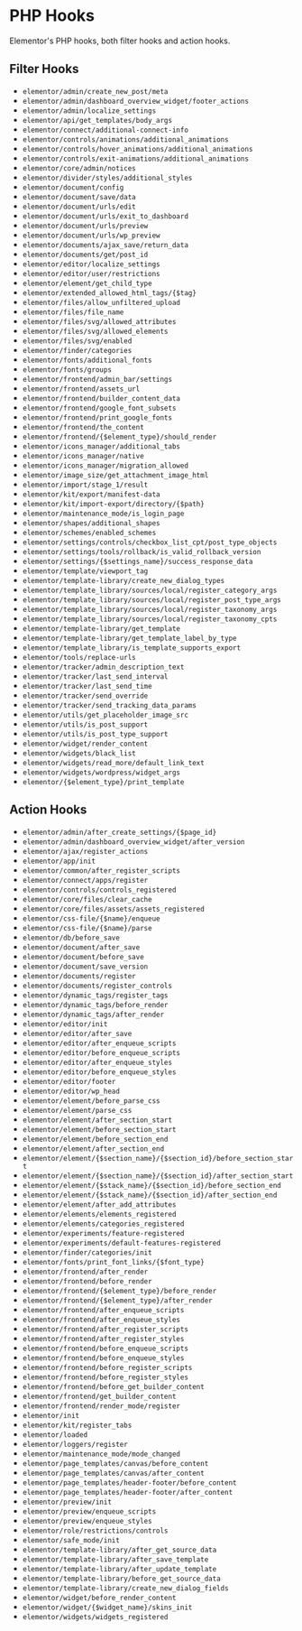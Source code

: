 # PHP Hooks

Elementor's PHP hooks, both filter hooks and action hooks.

## Filter Hooks

* `elementor/admin/create_new_post/meta`
* `elementor/admin/dashboard_overview_widget/footer_actions`
* `elementor/admin/localize_settings`
* `elementor/api/get_templates/body_args`
* `elementor/connect/additional-connect-info`
* `elementor/controls/animations/additional_animations`
* `elementor/controls/hover_animations/additional_animations`
* `elementor/controls/exit-animations/additional_animations`
* `elementor/core/admin/notices`
* `elementor/divider/styles/additional_styles`
* `elementor/document/config`
* `elementor/document/save/data`
* `elementor/document/urls/edit`
* `elementor/document/urls/exit_to_dashboard`
* `elementor/document/urls/preview`
* `elementor/document/urls/wp_preview`
* `elementor/documents/ajax_save/return_data`
* `elementor/documents/get/post_id`
* `elementor/editor/localize_settings`
* `elementor/editor/user/restrictions`
* `elementor/element/get_child_type`
* `elementor/extended_allowed_html_tags/{$tag}`
* `elementor/files/allow_unfiltered_upload`
* `elementor/files/file_name`
* `elementor/files/svg/allowed_attributes`
* `elementor/files/svg/allowed_elements`
* `elementor/files/svg/enabled`
* `elementor/finder/categories`
* `elementor/fonts/additional_fonts`
* `elementor/fonts/groups`
* `elementor/frontend/admin_bar/settings`
* `elementor/frontend/assets_url`
* `elementor/frontend/builder_content_data`
* `elementor/frontend/google_font_subsets`
* `elementor/frontend/print_google_fonts`
* `elementor/frontend/the_content`
* `elementor/frontend/{$element_type}/should_render`
* `elementor/icons_manager/additional_tabs`
* `elementor/icons_manager/native`
* `elementor/icons_manager/migration_allowed`
* `elementor/image_size/get_attachment_image_html`
* `elementor/import/stage_1/result`
* `elementor/kit/export/manifest-data`
* `elementor/kit/import-export/directory/{$path}`
* `elementor/maintenance_mode/is_login_page`
* `elementor/shapes/additional_shapes`
* `elementor/schemes/enabled_schemes`
* `elementor/settings/controls/checkbox_list_cpt/post_type_objects`
* `elementor/settings/tools/rollback/is_valid_rollback_version`
* `elementor/settings/{$settings_name}/success_response_data`
* `elementor/template/viewport_tag`
* `elementor/template-library/create_new_dialog_types`
* `elementor/template_library/sources/local/register_category_args`
* `elementor/template_library/sources/local/register_post_type_args`
* `elementor/template_library/sources/local/register_taxonomy_args`
* `elementor/template_library/sources/local/register_taxonomy_cpts`
* `elementor/template-library/get_template`
* `elementor/template-library/get_template_label_by_type`
* `elementor/template_library/is_template_supports_export`
* `elementor/tools/replace-urls`
* `elementor/tracker/admin_description_text`
* `elementor/tracker/last_send_interval`
* `elementor/tracker/last_send_time`
* `elementor/tracker/send_override`
* `elementor/tracker/send_tracking_data_params`
* `elementor/utils/get_placeholder_image_src`
* `elementor/utils/is_post_support`
* `elementor/utils/is_post_type_support`
* `elementor/widget/render_content`
* `elementor/widgets/black_list`
* `elementor/widgets/read_more/default_link_text`
* `elementor/widgets/wordpress/widget_args`
* `elementor/{$element_type}/print_template`

## Action Hooks

* `elementor/admin/after_create_settings/{$page_id}`
* `elementor/admin/dashboard_overview_widget/after_version`
* `elementor/ajax/register_actions`
* `elementor/app/init`
* `elementor/common/after_register_scripts`
* `elementor/connect/apps/register`
* `elementor/controls/controls_registered`
* `elementor/core/files/clear_cache`
* `elementor/core/files/assets/assets_registered`
* `elementor/css-file/{$name}/enqueue`
* `elementor/css-file/{$name}/parse`
* `elementor/db/before_save`
* `elementor/document/after_save`
* `elementor/document/before_save`
* `elementor/document/save_version`
* `elementor/documents/register`
* `elementor/documents/register_controls`
* `elementor/dynamic_tags/register_tags`
* `elementor/dynamic_tags/before_render`
* `elementor/dynamic_tags/after_render`
* `elementor/editor/init`
* `elementor/editor/after_save`
* `elementor/editor/after_enqueue_scripts`
* `elementor/editor/before_enqueue_scripts`
* `elementor/editor/after_enqueue_styles`
* `elementor/editor/before_enqueue_styles`
* `elementor/editor/footer`
* `elementor/editor/wp_head`
* `elementor/element/before_parse_css`
* `elementor/element/parse_css`
* `elementor/element/after_section_start`
* `elementor/element/before_section_start`
* `elementor/element/before_section_end`
* `elementor/element/after_section_end`
* `elementor/element/{$section_name}/{$section_id}/before_section_start`
* `elementor/element/{$section_name}/{$section_id}/after_section_start`
* `elementor/element/{$stack_name}/{$section_id}/before_section_end`
* `elementor/element/{$stack_name}/{$section_id}/after_section_end`
* `elementor/element/after_add_attributes`
* `elementor/elements/elements_registered`
* `elementor/elements/categories_registered`
* `elementor/experiments/feature-registered`
* `elementor/experiments/default-features-registered`
* `elementor/finder/categories/init`
* `elementor/fonts/print_font_links/{$font_type}`
* `elementor/frontend/after_render`
* `elementor/frontend/before_render`
* `elementor/frontend/{$element_type}/before_render`
* `elementor/frontend/{$element_type}/after_render`
* `elementor/frontend/after_enqueue_scripts`
* `elementor/frontend/after_enqueue_styles`
* `elementor/frontend/after_register_scripts`
* `elementor/frontend/after_register_styles`
* `elementor/frontend/before_enqueue_scripts`
* `elementor/frontend/before_enqueue_styles`
* `elementor/frontend/before_register_scripts`
* `elementor/frontend/before_register_styles`
* `elementor/frontend/before_get_builder_content`
* `elementor/frontend/get_builder_content`
* `elementor/frontend/render_mode/register`
* `elementor/init`
* `elementor/kit/register_tabs`
* `elementor/loaded`
* `elementor/loggers/register`
* `elementor/maintenance_mode/mode_changed`
* `elementor/page_templates/canvas/before_content`
* `elementor/page_templates/canvas/after_content`
* `elementor/page_templates/header-footer/before_content`
* `elementor/page_templates/header-footer/after_content`
* `elementor/preview/init`
* `elementor/preview/enqueue_scripts`
* `elementor/preview/enqueue_styles`
* `elementor/role/restrictions/controls`
* `elementor/safe_mode/init`
* `elementor/template-library/after_get_source_data`
* `elementor/template-library/after_save_template`
* `elementor/template-library/after_update_template`
* `elementor/template-library/before_get_source_data`
* `elementor/template-library/create_new_dialog_fields`
* `elementor/widget/before_render_content`
* `elementor/widget/{$widget_name}/skins_init`
* `elementor/widgets/widgets_registered`

